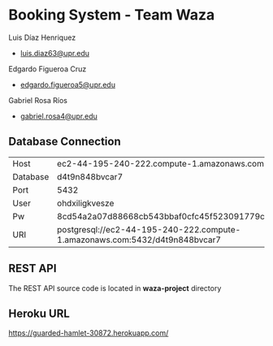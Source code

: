 # Booking System - Team Waza

Luis Díaz Henriquez 
  - luis.diaz63@upr.edu

Edgardo Figueroa Cruz 
  - edgardo.figueroa5@upr.edu

Gabriel Rosa Ríos 
  - gabriel.rosa4@upr.edu


## Database Connection
|  |  |
| ----------- | ----------- |
|Host|	ec2-44-195-240-222.compute-1.amazonaws.com|
|Database|	d4t9n848bvcar7|
|Port|	5432|
|User|	ohdxiligkvesze|
|Pw|	8cd54a2a07d88668cb543bbaf0cfc45f523091779c47ca91f071d41798411507|
|URI|postgresql://ec2-44-195-240-222.compute-1.amazonaws.com:5432/d4t9n848bvcar7|


## REST API
The REST API source code is located in **waza-project** directory

## Heroku URL
https://guarded-hamlet-30872.herokuapp.com/
